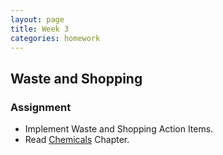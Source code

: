 ```yaml
---
layout: page
title: Week 3
categories: homework
---
```


## Waste and Shopping

### Assignment

* Implement Waste and Shopping Action Items.
* Read [Chemicals][link to chemical chapter] Chapter.


[link to chemical chapter]: http://smc.edu/AcademicAffairs/Sustainability/Documents/SW_Worksbook_SGP_Chemicals.pdf

